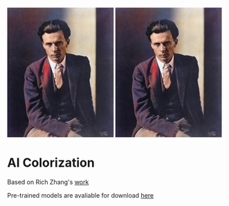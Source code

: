 ![Aldous Huxley](https://github.com/timothygao8710/photography-extra-credit/blob/main/res_images/Aldous-Huxley.jpeg) ![Aldous Huxley](https://github.com/timothygao8710/photography-extra-credit/blob/main/res_images/Aldous-Huxley.jpeg)


# AI Colorization

Based on Rich Zhang's [work](https://richzhang.github.io/colorization/)

Pre-trained models are avaliable for download [here](https://richzhang.github.io/colorization/)

